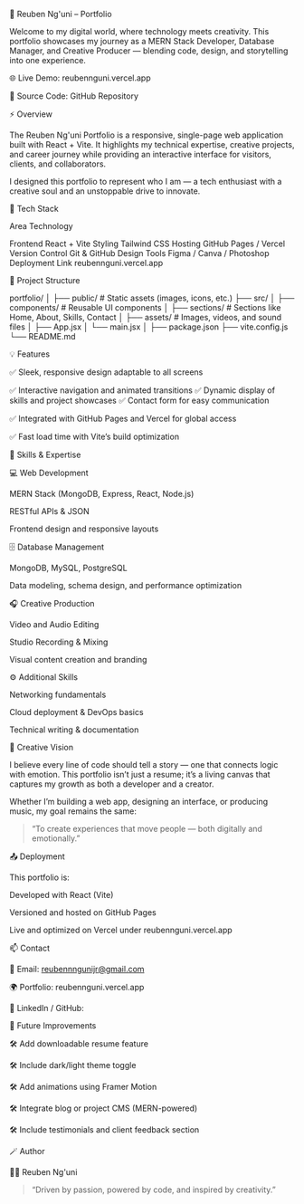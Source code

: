

💼 Reuben Ng'uni – Portfolio

Welcome to my digital world, where technology meets creativity.
This portfolio showcases my journey as a MERN Stack Developer, Database Manager, and Creative Producer — blending code, design, and storytelling into one experience.

🌐 Live Demo: reubennguni.vercel.app

📁 Source Code: GitHub Repository



⚡ Overview

The Reuben Ng'uni Portfolio is a responsive, single-page web application built with React + Vite.
It highlights my technical expertise, creative projects, and career journey while providing an interactive interface for visitors, clients, and collaborators.

I designed this portfolio to represent who I am — a tech enthusiast with a creative soul and an unstoppable drive to innovate.



🧠 Tech Stack

Area	Technology

Frontend	React + Vite
Styling	Tailwind CSS
Hosting	GitHub Pages / Vercel
Version Control	Git & GitHub
Design Tools	Figma / Canva / Photoshop
Deployment Link	reubennguni.vercel.app



🧩 Project Structure

portfolio/
│
├── public/               # Static assets (images, icons, etc.)
├── src/
│   ├── components/        # Reusable UI components
│   ├── sections/          # Sections like Home, About, Skills, Contact
│   ├── assets/            # Images, videos, and sound files
│   ├── App.jsx
│   └── main.jsx
│
├── package.json
├── vite.config.js
└── README.md



💡 Features

✅ Sleek, responsive design adaptable to all screens

✅ Interactive navigation and animated transitions
✅ Dynamic display of skills and project showcases
✅ Contact form for easy communication

✅ Integrated with GitHub Pages and Vercel for global access

✅ Fast load time with Vite’s build optimization



🧰 Skills & Expertise


💻 Web Development


MERN Stack (MongoDB, Express, React, Node.js)

RESTful APIs & JSON

Frontend design and responsive layouts


🗄️ Database Management


MongoDB, MySQL, PostgreSQL


Data modeling, schema design, and performance optimization



🎧 Creative Production


Video and Audio Editing


Studio Recording & Mixing


Visual content creation and branding



⚙️ Additional Skills


Networking fundamentals

Cloud deployment & DevOps basics

Technical writing & documentation




🎨 Creative Vision


I believe every line of code should tell a story — one that connects logic with emotion.
This portfolio isn’t just a resume; it’s a living canvas that captures my growth as both a developer and a creator.

Whether I’m building a web app, designing an interface, or producing music, my goal remains the same:

> “To create experiences that move people — both digitally and emotionally.”





📤 Deployment


This portfolio is:

Developed with React (Vite)

Versioned and hosted on GitHub Pages

Live and optimized on Vercel under reubennguni.vercel.app



📫 Contact

📧 Email: reubennngunijr@gmail.com

🌍 Portfolio: reubennguni.vercel.app

💬 LinkedIn / GitHub: 

🧭 Future Improvements


🛠️ Add downloadable resume feature

🛠️ Include dark/light theme toggle

🛠️ Add animations using Framer Motion

🛠️ Integrate blog or project CMS (MERN-powered)

🛠️ Include testimonials and client feedback section




🪄 Author


👨‍💻 Reuben Ng'uni


> “Driven by passion, powered by code, and inspired by creativity.”